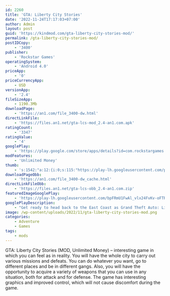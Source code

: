 ```yaml
---
id: 2260
title: 'GTA: Liberty City Stories'
date: '2022-11-24T17:17:03+07:00'
author: Admin
layout: post
guid: 'https://kindmod.com/gta-liberty-city-stories-mod/'
permalink: /gta-liberty-city-stories-mod/
postIDCopy:
    - '3400'
publisher:
    - 'Rockstar Games'
operatingSystem:
    - 'Android 4.0'
priceApp:
    - '0'
priceCurrencyApp:
    - USD
versionApp:
    - '2.4'
fileSizeApp:
    - 1190.3Mb
downloadPage:
    - 'https://an1.com/file_3400-dw.html'
directLinkFile:
    - 'https://files.an1.net/gta-lcs-mod_2.4-an1.com.apk'
ratingCount:
    - '3347'
ratingValue:
    - '4'
googlePlay:
    - 'https://play.google.com/store/apps/details?id=com.rockstargames.gtalcs'
modFeatures:
    - 'Unlimited Money'
thumb:
    - 's:1542:"a:12:{i:0;s:115:"https://play-lh.googleusercontent.com/p1J0Qn4Lx409J0OTlU8LGoPrixquN3vXbkROlAtPKCajp0vhvswyOakTOp2sS88oEAo=w526-h296";i:1;s:115:"https://play-lh.googleusercontent.com/PB1u-gh_qFSo269QA7MdGo72Xb1jVRH33o5gVEDe0YUr0qZABH_Zb9ijoSb6NevHiSc=w526-h296";i:2;s:116:"https://play-lh.googleusercontent.com/ZEf5whZob-wcSP2n6SWerOk5JB5JAjoOeRZQIf1YsEO3tUg8GMvbsB9KJPcM8iaFCUKc=w526-h296";i:3;s:115:"https://play-lh.googleusercontent.com/f_p-_koSVFqH64qZLjvcGPnznt2WUWTBTUtfdaYxxm-9hs543xb2jx0R0ES_XtJSCss=w526-h296";i:4;s:115:"https://play-lh.googleusercontent.com/fI4Y0BaFW3fBfrJb-YgzYpMBleaTWQcfnua7d6nOdendwEoyi6E4YG5VAZIAVNVxnTg=w526-h296";i:5;s:114:"https://play-lh.googleusercontent.com/VBudE_RK8O5DETjoBrcQfEVJPgIT0lZmbRYpygzkb_la7-LRiFJGujqb04UgROCzag=w526-h296";i:6;s:114:"https://play-lh.googleusercontent.com/r4O4sbuVJ39Ezvya1pvp2gnRuUZwcKSDFdGPOrS721bdy-XiF-1fyn46doFKjSh4QA=w526-h296";i:7;s:115:"https://play-lh.googleusercontent.com/wLw9EIDD4XQ4i-otSvZPGf92xLjF0iTJuxNB_zOh1SYBVLL1n8NFLfrUJeU-Tj5kVxE=w526-h296";i:8;s:115:"https://play-lh.googleusercontent.com/Ei6tQeDMB48nL47BAoJi4KdKGNUKhcvo9ywsQeT98-X6dweXnogjN-91WHY8cKQFHxU=w526-h296";i:9;s:114:"https://play-lh.googleusercontent.com/R_ohdfUnK4ls2eOoscW3cLLdT-CDo8VzGqLb8vC4iXvE_04ru8bWkdEvcr30bHcjRA=w526-h296";i:10;s:115:"https://play-lh.googleusercontent.com/ZxtlfmhZcd9rlCQN68Fh0747PXsxgb917hQey9txt8htdMxEQVx2Fd0w3cSczQ9YU28=w526-h296";i:11;s:114:"https://play-lh.googleusercontent.com/mXAad_cQI5-O4Hk39vZSDvkEKFrsrfah-2GVkcv4rQDGpkFDA23sPTD1akf6p8XMfQ=w526-h296";}";'
downloadPageObb:
    - 'https://an1.com/file_3400-dw_cache.html'
directLinkFileObb:
    - 'https://files.an1.net/gta-lcs-obb_2.4-an1.com.zip'
featuredImageGooglePlay:
    - 'https://play-lh.googleusercontent.com/bpFRmU1FwAl_vlx24FvKv-oFTRctkFIFCfz3fWGU2iMfgY155Tw8MGyhO_T7Y2w12JU'
googlePlayDescription:
    - "Get ready to head back to the East Coast as Grand Theft Auto: Liberty City Stories returns to mobile devices. With shorter, streamlined missions designed with mobile gameplay in mind, this definitive open-world adventure has been remastered for Android with extensive graphic enhancements, rebalanced touch controls and cross platform saves.Former trusted wise guy for the Leone family, Toni Cipriani returns home to Liberty City after spending time in hiding for killing a made man. Now, the streets of Liberty City are in turmoil, as warring families vie for control and the town begins to self-destruct under waves of political corruption, organized crime, drug trafficking and union strikes. Deranged hit men, morally depraved tycoons, cynical politicians and even his own mother stand in the way as Toni tries to bring the city under Leone family control.•\tNew high resolution textures and character art."
image: /wp-content/uploads/2022/11/gta-liberty-city-stories-mod.png
categories:
    - Adventure
    - Games
tags:
    - mods
---
```


GTA: Liberty City Stories (MOD, Unlimited Money) – interesting game in which you can feel as in reality. You will have the whole city to carry out various missions and defeats. You can do whatever you want, go to different places and be in different gangs. Also, you will have the opportunity to acquire a variety of weapons that you can use in any situation, both for attack and for defense. The game has interesting graphics and improved control, which will not cause discomfort during the game.